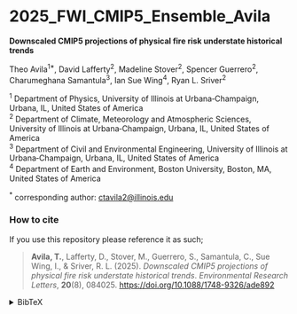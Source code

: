 # 2025_FWI_CMIP5_Ensemble_Avila
**Downscaled CMIP5 projections of physical fire risk understate historical trends**


Theo Avila<sup>1*</sup>, David Lafferty<sup>2</sup>, Madeline Stover<sup>2</sup>, Spencer Guerrero<sup>2</sup>, Charumeghana Samantula<sup>3</sup>, Ian Sue Wing<sup>4</sup>, Ryan L. Sriver<sup>2</sup><br>

<sup>1</sup> Department of Physics, University of Illinois at Urbana‐Champaign, Urbana, IL, United States of America<br>
<sup>2</sup> Department of Climate, Meteorology and Atmospheric Sciences, University of Illinois at Urbana‐Champaign, Urbana, IL, United States of America<br>
<sup>3</sup> Department of Civil and Environmental Engineering, University of Illinois at Urbana‐Champaign, Urbana, IL, United States of America<br>
<sup>4</sup> Department of Earth and Environment, Boston University, Boston, MA, United States of America<br>

<sup>*</sup> corresponding author: ctavila2@illinois.edu

### How to cite

If you use this repository please reference it as such;

> **Avila, T.**, Lafferty, D., Stover, M., Guerrero, S., Samantula, C., Sue Wing, I., & Sriver, R. L. (2025). *Downscaled CMIP5 projections of physical fire risk understate historical trends*. *Environmental Research Letters*, **20**(8), 084025. https://doi.org/10.1088/1748-9326/ade892

<details>
<summary>BibTeX</summary>

```bibtex
@article{avila2025fire,
  author = {Avila, Theo and Lafferty, David and Stover, Madeline and Guerrero, Spencer and Samantula, Charumeghana and Sue Wing, Ian and Sriver, Ryan L.},
  title = {Downscaled CMIP5 projections of physical fire risk understate historical trends},
  journal = {Environmental Research Letters},
  volume = {20},
  number = {8},
  pages = {084025},
  year = {2025},
  doi = {10.1088/1748-9326/ade892}
}
